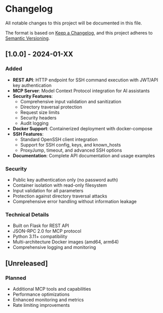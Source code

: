 # Changelog

All notable changes to this project will be documented in this file.

The format is based on [Keep a Changelog](https://keepachangelog.com/en/1.0.0/),
and this project adheres to [Semantic Versioning](https://semver.org/spec/v2.0.0.html).

## [1.0.0] - 2024-01-XX

### Added
- **REST API**: HTTP endpoint for SSH command execution with JWT/API key authentication
- **MCP Server**: Model Context Protocol integration for AI assistants
- **Security Features**:
  - Comprehensive input validation and sanitization
  - Directory traversal protection
  - Request size limits
  - Security headers
  - Audit logging
- **Docker Support**: Containerized deployment with docker-compose
- **SSH Features**:
  - Standard OpenSSH client integration
  - Support for SSH config, keys, and known_hosts
  - ProxyJump, timeout, and advanced SSH options
- **Documentation**: Complete API documentation and usage examples

### Security
- Public key authentication only (no password auth)
- Container isolation with read-only filesystem
- Input validation for all parameters
- Protection against directory traversal attacks
- Comprehensive error handling without information leakage

### Technical Details
- Built on Flask for REST API
- JSON-RPC 2.0 for MCP protocol
- Python 3.11+ compatibility
- Multi-architecture Docker images (amd64, arm64)
- Comprehensive logging and monitoring

## [Unreleased]

### Planned
- Additional MCP tools and capabilities
- Performance optimizations
- Enhanced monitoring and metrics
- Rate limiting improvements